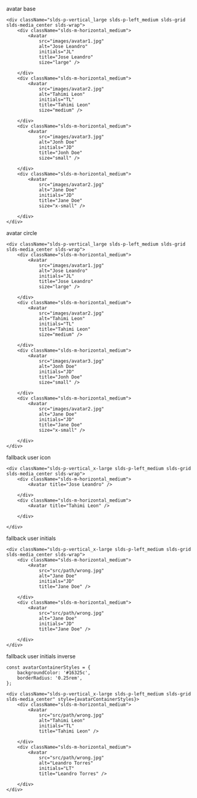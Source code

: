 avatar base

    <div className="slds-p-vertical_large slds-p-left_medium slds-grid slds-media_center slds-wrap">
        <div className="slds-m-horizontal_medium">
            <Avatar
                src="images/avatar1.jpg"
                alt="Jose Leandro"
                initials="JL"
                title="Jose Leandro"
                size="large" />

        </div>
        <div className="slds-m-horizontal_medium">
            <Avatar
                src="images/avatar2.jpg"
                alt="Tahimi Leon"
                initials="TL"
                title="Tahimi Leon"
                size="medium" />

        </div>
        <div className="slds-m-horizontal_medium">
            <Avatar
                src="images/avatar3.jpg"
                alt="Jonh Doe"
                initials="JD"
                title="Jonh Doe"
                size="small" />

        </div>
        <div className="slds-m-horizontal_medium">
            <Avatar
                src="images/avatar2.jpg"
                alt="Jane Doe"
                initials="JD"
                title="Jane Doe"
                size="x-small" />

        </div>
    </div>


avatar circle

    <div className="slds-p-vertical_large slds-p-left_medium slds-grid slds-media_center slds-wrap">
        <div className="slds-m-horizontal_medium">
            <Avatar
                src="images/avatar1.jpg"
                alt="Jose Leandro"
                initials="JL"
                title="Jose Leandro"
                size="large" />

        </div>
        <div className="slds-m-horizontal_medium">
            <Avatar
                src="images/avatar2.jpg"
                alt="Tahimi Leon"
                initials="TL"
                title="Tahimi Leon"
                size="medium" />

        </div>
        <div className="slds-m-horizontal_medium">
            <Avatar
                src="images/avatar3.jpg"
                alt="Jonh Doe"
                initials="JD"
                title="Jonh Doe"
                size="small" />

        </div>
        <div className="slds-m-horizontal_medium">
            <Avatar
                src="images/avatar2.jpg"
                alt="Jane Doe"
                initials="JD"
                title="Jane Doe"
                size="x-small" />

        </div>
    </div>


fallback user icon

    <div className="slds-p-vertical_x-large slds-p-left_medium slds-grid slds-media_center slds-wrap">
        <div className="slds-m-horizontal_medium">
            <Avatar title="Jose Leandro" />

        </div>
        <div className="slds-m-horizontal_medium">
            <Avatar title="Tahimi Leon" />

        </div>

    </div>


fallback user initials

    <div className="slds-p-vertical_x-large slds-p-left_medium slds-grid slds-media_center slds-wrap">
        <div className="slds-m-horizontal_medium">
            <Avatar
                src="src/path/wrong.jpg"
                alt="Jane Doe"
                initials="JD"
                title="Jane Doe" />

        </div>
        <div className="slds-m-horizontal_medium">
            <Avatar
                src="src/path/wrong.jpg"
                alt="Jane Doe"
                initials="JD"
                title="Jane Doe" />

        </div>
    </div>


fallback user initials inverse

    const avatarContainerStyles = {
        backgroundColor: '#16325c',
        borderRadius: '0.25rem',
    };

    <div className="slds-p-vertical_x-large slds-p-left_medium slds-grid slds-media_center" style={avatarContainerStyles}>
        <div className="slds-m-horizontal_medium">
            <Avatar
                src="src/path/wrong.jpg"
                alt="Tahimi Leon"
                initials="TL"
                title="Tahimi Leon" />

        </div>
        <div className="slds-m-horizontal_medium">
            <Avatar
                src="src/path/wrong.jpg"
                alt="Leandro Torres"
                initials="LT"
                title="Leandro Torres" />

        </div>
    </div>
